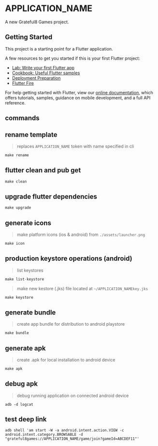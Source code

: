 # APPLICATION_NAME

A new Grateful8 Games project.

## Getting Started

This project is a starting point for a Flutter application.

A few resources to get you started if this is your first Flutter project:

- [Lab: Write your first Flutter app](https://flutter.dev/docs/get-started/codelab)
- [Cookbook: Useful Flutter samples](https://flutter.dev/docs/cookbook)
- [Deployment Preparation](https://flutter.dev/docs/deployment/obfuscate)
- [Flutter Fire](https://firebase.flutter.dev/docs/overview)

For help getting started with Flutter, view our
[online documentation](https://flutter.dev/docs), which offers tutorials,
samples, guidance on mobile development, and a full API reference.

## commands

## rename template

> replaces `APPLICATION_NAME` token with name specified in cli

```js
make rename
```

## flutter clean and pub get

```js
make clean
```

## upgrade flutter dependencies

```js
make upgrade
```

## generate icons

> make platform icons (ios & android) from `./assets/launcher.png`

```js
make icon
```

## production keystore operations (android)

> list keystores

```js
make list-keystore
```

> make new kestore (.jks) file located at `~/APPLICATION_NAMEkey.jks`

```js
make keystore
```

## generate bundle

> create app bundle for distribution to android playstore

```js
make bundle
```

## generate apk

> create .apk for local installation to android device

```js
make apk
```

## debug apk

> debug running application on connected android device

```node
adb -d logcat
```

## test deep link

```node
adb shell 'am start -W -a android.intent.action.VIEW -c android.intent.category.BROWSABLE -d "grateful8games://APPLICATION_NAME/game/join?gameId=ABCDEF11"'
```